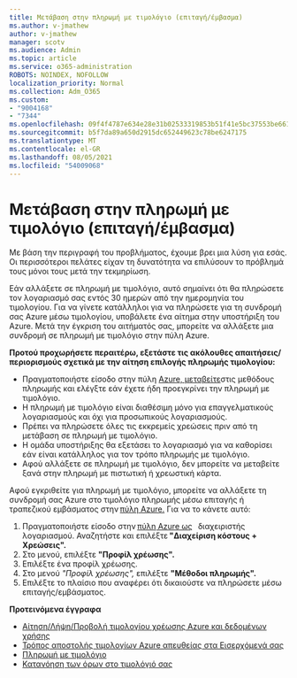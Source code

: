 ```yaml
---
title: Μετάβαση στην πληρωμή με τιμολόγιο (επιταγή/έμβασμα)
ms.author: v-jmathew
author: v-jmathew
manager: scotv
ms.audience: Admin
ms.topic: article
ms.service: o365-administration
ROBOTS: NOINDEX, NOFOLLOW
localization_priority: Normal
ms.collection: Adm_O365
ms.custom:
- "9004168"
- "7344"
ms.openlocfilehash: 09f4f4787e634e28e31b02533319853b51f41e5bc37553be6615c2389063818c
ms.sourcegitcommit: b5f7da89a650d2915dc652449623c78be6247175
ms.translationtype: MT
ms.contentlocale: el-GR
ms.lasthandoff: 08/05/2021
ms.locfileid: "54009068"
---
```

# <a name="switch-to-pay-by-invoice-checkwire-transfer"></a>Μετάβαση στην πληρωμή με τιμολόγιο (επιταγή/έμβασμα)

Με βάση την περιγραφή του προβλήματος, έχουμε βρει μια λύση για εσάς. Οι περισσότεροι πελάτες είχαν τη δυνατότητα να επιλύσουν το πρόβλημά τους μόνοι τους μετά την τεκμηρίωση.

Εάν αλλάξετε σε πληρωμή με τιμολόγιο, αυτό σημαίνει ότι θα πληρώσετε τον λογαριασμό σας εντός 30 ημερών από την ημερομηνία του τιμολογίου. Για να γίνετε κατάλληλοι για να πληρώσετε για τη συνδρομή σας Azure μέσω τιμολογίου, υποβάλετε ένα αίτημα στην υποστήριξη του Azure. Μετά την έγκριση του αιτήματός σας, μπορείτε να αλλάξετε μια συνδρομή σε πληρωμή με τιμολόγιο στην πύλη Azure.

**Προτού προχωρήσετε περαιτέρω, εξετάστε τις ακόλουθες απαιτήσεις/περιορισμούς σχετικά με την αίτηση επιλογής πληρωμής τιμολογίου:**

- Πραγματοποιήστε είσοδο στην πύλη [Azure, μεταβείτε](https://portal.azure.com/)στις μεθόδους πληρωμής και ελέγξτε εάν έχετε ήδη προεγκρίνει την πληρωμή με τιμολόγιο.
- Η πληρωμή με τιμολόγιο είναι διαθέσιμη μόνο για επαγγελματικούς λογαριασμούς και όχι για προσωπικούς λογαριασμούς.
- Πρέπει να πληρώσετε όλες τις εκκρεμείς χρεώσεις πριν από τη μετάβαση σε πληρωμή με τιμολόγιο.
- Η ομάδα υποστήριξης θα εξετάσει το λογαριασμό για να καθορίσει εάν είναι κατάλληλος για τον τρόπο πληρωμής με τιμολόγιο.
- Αφού αλλάξετε σε πληρωμή με τιμολόγιο, δεν μπορείτε να μεταβείτε ξανά στην πληρωμή με πιστωτική ή χρεωστική κάρτα.

Αφού εγκριθείτε για πληρωμή με τιμολόγιο, μπορείτε να αλλάξετε τη συνδρομή σας Azure στο τιμολόγιο πληρωμής μέσω επιταγής ή τραπεζικού εμβάσματος στην [πύλη Azure.](https://portal.azure.com/)
Για να το κάνετε αυτό:

1. Πραγματοποιήστε είσοδο στην [πύλη Azure ως](https://portal.azure.com/)   διαχειριστής λογαριασμού. Αναζητήστε και επιλέξτε **"Διαχείριση κόστους + Χρεώσεις".**
2. Στο μενού, επιλέξτε **"Προφίλ χρέωσης".**
3. Επιλέξτε ένα προφίλ χρέωσης.
4. Στο μενού *"Προφίλ χρέωσης",* επιλέξτε **"Μέθοδοι πληρωμής".**
5. Επιλέξτε το πλαίσιο που αναφέρει ότι δικαιούστε να πληρώσετε μέσω επιταγής/εμβάσματος.

**Προτεινόμενα έγγραφα**

- [Αίτηση/Λήψη/Προβολή τιμολογίου χρέωσης Azure και δεδομένων χρήσης](https://docs.microsoft.com/azure/billing/billing-download-azure-invoice-daily-usage-date)
- [Τρόπος αποστολής τιμολογίων Azure απευθείας στα Εισερχόμενά σας](https://docs.microsoft.com/azure/billing/billing-download-azure-invoice-daily-usage-date)
- [Πληρωμή με τιμολόγιο](https://docs.microsoft.com/azure/billing/billing-how-to-pay-by-invoice)
- [Κατανόηση των όρων στο τιμολόγιό σας](https://docs.microsoft.com/azure/billing/billing-understand-your-invoice)
